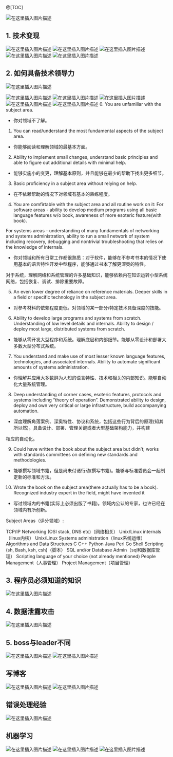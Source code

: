 @[TOC]


![在这里插入图片描述](https://img-blog.csdnimg.cn/d770f5c428634e37b8bc5c07175d4ac7.png)

##  1. 技术变现
![在这里插入图片描述](https://img-blog.csdnimg.cn/b3968b3df3f040b88731089ff8c817b5.png)
![在这里插入图片描述](https://img-blog.csdnimg.cn/d671caa5804840edadd625d3747a2e2b.png)
![在这里插入图片描述](https://img-blog.csdnimg.cn/6a1855a3184e4fbeac7cd6641f5b83c2.png)
![在这里插入图片描述](https://img-blog.csdnimg.cn/26da4e95ff2a40f886b8e56e7c487a3b.png)
![在这里插入图片描述](https://img-blog.csdnimg.cn/0a2ceb1a618c4399a38840bc99b3d59b.png)


##  2. 如何具备技术领导力
![在这里插入图片描述](https://img-blog.csdnimg.cn/db1c75f77e2247ce8ecf59e4f8562453.png)

![在这里插入图片描述](https://img-blog.csdnimg.cn/7c31ce8a59224ce985b8cdabb6041add.png)
![在这里插入图片描述](https://img-blog.csdnimg.cn/76e29e5be5ef4a36a3f0d17d5bdd538a.png)
![在这里插入图片描述](https://img-blog.csdnimg.cn/a472acd60e5c451a98a8966000e71a03.png)
![在这里插入图片描述](https://img-blog.csdnimg.cn/e50f4451a95c4648ba0ed7f699b40858.png)
![在这里插入图片描述](https://img-blog.csdnimg.cn/a585d649c4774ef3ad83d977ee5d5431.png)
0. You are unfamiliar with the subject area.

- 你对领域不了解。



1. You can read/understand the most fundamental aspects of the subject area.

- 你能够阅读和理解领域的最基本方面。



2. Ability to implement small changes, understand basic principles and able to figure out additional details with minimal help.

- 能够实施小的变更，理解基本原则，并且能够在最少的帮助下找出更多细节。



3. Basic proficiency in a subject area without relying on help.

- 在不依赖帮助的情况下对领域有基本的熟练程度。



4. You are comfirtable with the subject area and all routine work on it: For software areas - ability to develop medium programs using all basic language features w/o book, awareness of more esoteric feature(with book).

For systems areas - understanding of many fundamentals of networking and systems administration, ability to run a small network of system including recovery, debugging and nontrivial troubleshooting that relies on the knowledge of internals.

- 你对领域和所有日常工作都很熟悉：对于软件，能够在不参考书本的情况下使用基本的语言特性开发中型程序，能够通过书本了解更深奥的特性。

对于系统，理解网络和系统管理的许多基础知识，能够依赖内在知识运转小型系统网络，包括恢复、调试、排除重要故障。



5. An even lower degree of reliance on reference materials. Deeper skills in a field or specific technology in the subject area.

- 对参考材料的依赖程度更低。对领域的某一部分/特定技术具备深度的技能。



6. Ability to develop large programs and systems from scratch. Understanding of low level details and internals. Ability to design / deploy most large, distributed systems from scratch.

- 能够从零开发大型程序和系统。理解底层和内部细节。能够从零设计和部署大多数大型分布式系统。



7. You understand and make use of most lesser known language features, technologies, and associated internals. Ability to automate significant amounts of systems administration.

- 你理解并应用大多数鲜为人知的语言特性、技术和相关的内部知识。能够自动化大量系统管理。



8. Deep understanding of corner cases, esoteric features, protocols and systems including “theory of operation”. Demonstrated ability to design, deploy and own very critical or large infrastructure, build accompanying automation.

- 深度理解角落案例、深奥特性、协议和系统，包括这些行为背后的原理(知其所以然)。具备设计、部署、管理关键或者大型基础架构能力，并构建

相应的自动化。



9. Could have written the book about the subject area but didn’t; works with standards committees on defining new standards and methodologies.

- 能够撰写领域书籍，但是尚未付诸行动(撰写书籍)。能够与标准委员会一起制定新的标准和方法。



10. Wrote the book on the subject area(there actually has to be a book). Recognized industry expert in the field, might have invented it

- 写过领域内的书籍(实际上必须出版了书籍)。领域内公认的专家，也许已经在领域内有所创新。



Subject Areas（评分领域）:

TCP/IP Networking (OSI stack, DNS etc)（网络相关）
Unix/Linux internals（linux内核）
Unix/Linux Systems administration（linux系统运维）
Algorithms and Data Structures
C
C++
Python
Java
Perl
Go
Shell Scripting (sh, Bash, ksh, csh)（脚本）
SQL and/or Database Admin（sql和数据库管理）
Scripting language of your choice (not already mentioned)
People Management（人事管理）
Project Management（项目管理）

##  3. 程序员必须知道的知识
![在这里插入图片描述](https://img-blog.csdnimg.cn/6374532b1bb04319ac67a02eae30923c.png)
##  4. 数据泄露攻击
![在这里插入图片描述](https://img-blog.csdnimg.cn/5b190c4373ca4a5d88f31e31175c1213.png)


##  5. boss与leader不同
![在这里插入图片描述](https://img-blog.csdnimg.cn/9021d9e6b35e460d9469df92000d81d8.png)
![在这里插入图片描述](https://img-blog.csdnimg.cn/e586a2ad05c145d2a624acbaf90d4673.png)
##  写博客
![在这里插入图片描述](https://img-blog.csdnimg.cn/9ac3a538908947b9a5e1a5c4dbad3fed.png)
![在这里插入图片描述](https://img-blog.csdnimg.cn/d8d8ca6d818847b099653351fdd867eb.png)
##  错误处理经验
![在这里插入图片描述](https://img-blog.csdnimg.cn/8bcc1329a2fe4cb1b2e9481f1acc43f6.png)

##  机器学习
![在这里插入图片描述](https://img-blog.csdnimg.cn/bf1d34986e914bd2a73cfd6cea8edcc9.png)
![在这里插入图片描述](https://img-blog.csdnimg.cn/6c5226643d594dc4b756a5e79e91fe88.png)
![在这里插入图片描述](https://img-blog.csdnimg.cn/26af322adca3408ca429e224519b83db.png)

